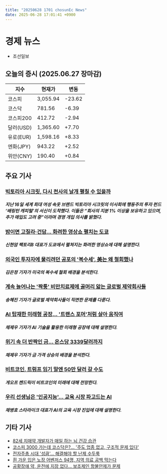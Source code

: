 ```yaml
---
title: "20250628 1701 chosunEc News"
date: 2025-06-28 17:01:41 +0900
---
```


# 경제 뉴스
- 조선일보
## 오늘의 증시 (2025.06.27 장마감)

| 지수 | 현재가 | 변동 |
|---|---|---|
| 코스피 | 3,055.94 | -23.62 |
| 코스닥 | 781.56 | -6.39 |
| 코스피200 | 412.72 | -2.94 |
| 달러(USD) | 1,365.60 | +7.70 |
| 유로(EUR) | 1,598.16 | +8.33 |
| 엔화(JPY) | 943.22 | +2.52 |
| 위안(CNY) | 190.40 | +0.84 |

## 주요 기사

### [빅토리아 시크릿, 다시 천사의 날개 펼칠 수 있을까](https://www.chosun.com/economy/weeklybiz/2025/06/26/GGMRCFCFRFEZNI5T4DMPQD5VFY/)
##### 지난 16일 세계 최대 여성 속옷 브랜드 빅토리아 시크릿의 이사회에 행동주의 투자 펀드 ‘배링턴 캐피털’의 서신이 도착했다. 이들은 “회사의 지분 1% 이상을 보유하고 있으며, 추가 매입도 고려 중”이라며 경영 개입 의사를 밝혔다.

### [밤이면 고질라·건담… 화려한 영상쇼 펼치는 도쿄](https://www.chosun.com/economy/weeklybiz/2025/06/26/TVBF33URKZAIVGP2RGJGMPP7EY/)
##### 신현암 팩토리8 대표가 도쿄에서 펼쳐지는 화려한 영상쇼에 대해 설명한다.

### [외국인 투자자에 물리려던 공포의 '복수세', 美는 왜 철회했나](https://www.chosun.com/economy/money/2025/06/28/7WJ5XHYYG5EMXB3E5746DUX3TE/)
##### 김은정 기자가 미국의 복수세 철회 배경을 분석한다.

### [계속 늘어나는 '짝퉁' 비만치료제에 골머리 앓는 글로벌 제약회사들](https://www.chosun.com/economy/economy_general/2025/06/28/35NG6FPXTFCYFPTGRWXDAPSSNQ/)
##### 송혜진 기자가 글로벌 제약회사들이 직면한 문제를 다룬다.

### [AI 탑재한 미래형 공장… '트랜스 포머'처럼 살아 움직여](https://www.chosun.com/economy/weeklybiz/2025/06/26/FP3EI3JJPRH2LGVGKQJWMFH7TM/)
##### 채제우 기자가 AI 기술을 활용한 미래형 공장에 대해 설명한다.

### [위기 속 더 반짝인 금... 온스당 3339달러까지](https://www.chosun.com/economy/weeklybiz/2025/06/26/AQ64PCXPHZF27EGHO2DAPX4KZA/)
##### 채제우 기자가 금 가격 상승의 배경을 분석한다.

### [비트코인, 트럼프 임기 말엔 50만 달러 갈 수도](https://www.chosun.com/economy/weeklybiz/2025/06/26/IVIWD5FZARBSZH4KCMADVUMNC4/)
##### 게오프 켄드릭이 비트코인의 미래에 대해 전망한다.

### [우리 선생님은 '인공지능'... 교육 시장 파고드는 AI](https://www.chosun.com/economy/weeklybiz/2025/06/26/27GJWWPCVRCILBZ6SVTGTTH3PU/)
##### 채병효 스타라이크 대표가 AI의 교육 시장 진입에 대해 설명한다.

## 기타 기사
- [82세 치매약 개발자가 매일 하는 뇌 건강 습관](https://www.chosun.com/economy/money/2025/06/28/CIHP2OFCCBF3ZOBRMZMH7JIA4A/)
- [코스피 3000 가는데 코스닥은?... '주도 업종 없고, 구조적 문제 있다'](https://www.chosun.com/economy/money/2025/06/28/22K4K6772T6BXZRU4MHVJIIO5U/)
- [전자주총 시대 '성큼'… 해결해야 할 난제 수두룩](https://www.chosun.com/economy/money/2025/06/28/4LUAZ2LEN3POONSYQNVR2IFZQ4/)
- [흰 가운 입은 노장 어벤저스 94명, 지역 의료 공백 막는다](https://www.chosun.com/economy/science/2025/06/28/XQXTEAFOLZ6FFD4GFHZLOPAEHU/)
- [공황장애 약, 운전에 지장 없다… 보조제인 항불안제가 문제](https://www.chosun.com/economy/science/2025/06/28/LUWZTDI25ESFQNVVWWKOL33CO4/)
